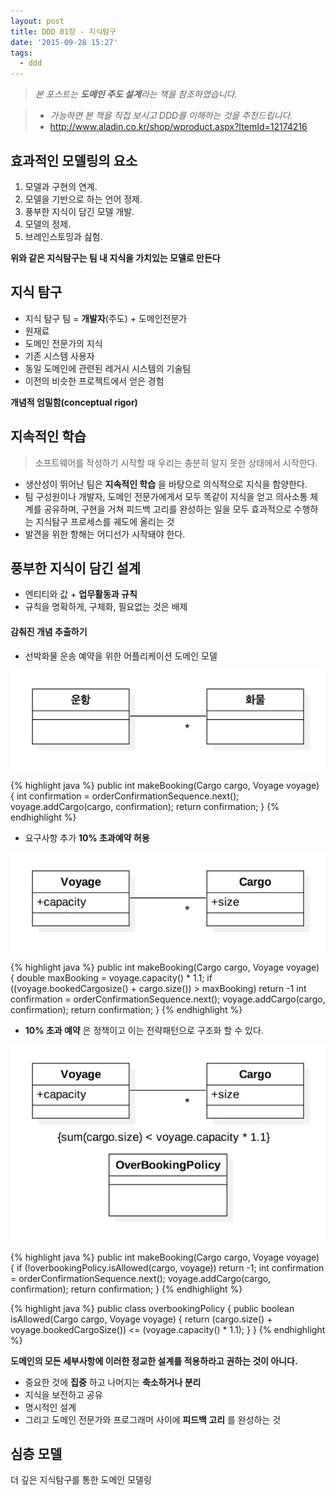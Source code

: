 ```yaml
---
layout: post
title: DDD 01장 - 지식탐구
date: '2015-09-28 15:27'
tags:
  - ddd
---
```


> _본 포스트는 **도메인 주도 설계**라는 책을 참조하였습니다._

> - _가능하면 본 책을 직접 보시고 DDD를 이해하는 것을 추천드립니다._
> - http://www.aladin.co.kr/shop/wproduct.aspx?ItemId=12174216

## 효과적인 모델링의 요소

1. 모델과 구현의 연계.
2. 모델을 기반으로 하는 언어 정제.
3. 풍부한 지식이 담긴 모델 개발.
4. 모델의 정제.
5. 브레인스토밍과 싪험.

**위와 같은 지식탐구는 팀 내 지식을 가치있는 모델로 만든다**

## 지식 탐구

- 지식 탐구 팀 = **개발자**(주도) + 도메인전문가
- 원재료
 - 도메인 전문가의 지식
 - 기존 시스템 사용자
 - 동일 도메인에 관련된 레거시 시스템의 기술팀
 - 이전의 비슷한 프로젝트에서 얻은 경험

**개념적 엄밀함(conceptual rigor)**

## 지속적인 학습

> 소프트웨어를 작성하기 시작할 때 우리는 충분히 알지 못한 상태에서 시작한다.

- 생산성이 뛰어난 팀은 **지속적인 학습** 을 바탕으로 의식적으로 지식을 함양한다.
- 팀 구성원이나 개발자, 도메인 전문가에게서 모두 똑같이 지식을 얻고 의사소통 체계를 공유하며, 구현을 거쳐 피드백 고리를 완성하는 일을 모두 효과적으로 수행하는 지식탐구 프로세스를 궤도에 올리는 것
- 발견을 위한 항해는 어디선가 시작돼야 한다.

## 풍부한 지식이 담긴 설계

- 엔티티와 값 + **업무활동과 규칙**
- 규칙을 명확하게, 구체화, 필요없는 것은 배제

#### 감춰진 개념 추출하기

- 선박화물 운송 예약을 위한 어플리케이션 도메인 모델

![그림 1-8](/images/2015/09/DDD-1-8.jpg)

{% highlight java %}
public int makeBooking(Cargo cargo, Voyage voyage) {
  int confirmation = orderConfirmationSequence.next();
  voyage.addCargo(cargo, confirmation);
  return confirmation;
}
{% endhighlight %}

- 요구사항 추가
**10% 초과예약 허용**

![그림 1-9](/images/2015/09/DDD-1-9.jpg)

{% highlight java %}
public int makeBooking(Cargo cargo, Voyage voyage) {
  double maxBooking = voyage.capacity() * 1.1;
  if ((voyage.bookedCargosize() + cargo.size()) > maxBooking)
    return -1
  int confirmation = orderConfirmationSequence.next();
  voyage.addCargo(cargo, confirmation);
  return confirmation;
}
{% endhighlight %}
- **10% 초과 예약** 은 정책이고 이는 전략패턴으로 구조화 할 수 있다.

![그림 1-10](/images/2015/09/DDD-1-10.jpg)

{% highlight java %}
public int makeBooking(Cargo cargo, Voyage voyage) {
  if (!overbookingPolicy.isAllowed(cargo, voyage)) return -1;
  int confirmation = orderConfirmationSequence.next();
  voyage.addCargo(cargo, confirmation);
  return confirmation;
}
{% endhighlight %}

{% highlight java %}
public class overbookingPolicy {
    public boolean isAllowed(Cargo cargo, Voyage voyage) {
      return (cargo.size() + voyage.bookedCargoSize()) <= (voyage.capacity() * 1.1);
    }
}
{% endhighlight %}

**도메인의 모든 세부사항에 이러한 정교한 설계를 적용하라고 권하는 것이 아니다.**

- 중요한 것에 **집중** 하고 나머지는 **축소하거나 분리**
- 지식을 보전하고 공유
- 명시적인 설계
- 그리고 도메인 전문가와 프로그래머 사이에 **피드백 고리** 를 완성하는 것

## 심층 모델

더 깊은 지식탐구를 통한 도메인 모델링
